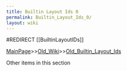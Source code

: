 ```yaml
---
title: Builtin Layout Ids 0
permalink: Builtin_Layout_Ids_0/
layout: wiki
---
```

#REDIRECT [[BuiltinLayoutIDs]]

[MainPage](/keeperrl_wiki/ "wikilink")>>[Old_Wiki](/keeperrl_wiki/Old_Wiki "wikilink")>>[Old_Builtin_Layout_Ids](/keeperrl_wiki/Old_Builtin_Layout_Ids "wikilink")

Other items in this section
